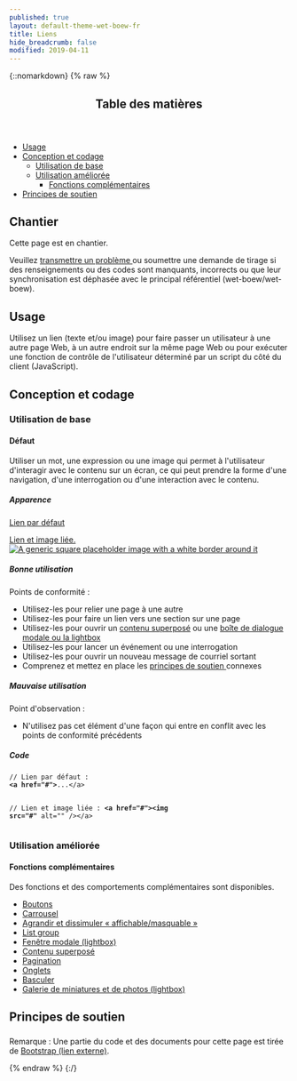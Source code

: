 ```yaml
---
published: true
layout: default-theme-wet-boew-fr
title: Liens
hide_breadcrumb: false
modified: 2019-04-11
---
```

{::nomarkdown}
{% raw %}
  <span class="wb-prettify all-pre"></span>
  <div class="row">
    <nav role="navigation" class="col-md-8">
      <div class="panel panel-default">
        <header class="panel-heading">
          <h2 class="panel-title">Table des matières</h2>
        </header>
        <div class="panel-body">
          <ul>
            <li><a href="#purpose">Usage</a></li>
            <li><a href="#design">Conception et codage</a>
              <ul>
                <li><a href="#basic">Utilisation de base </a></li>
                <li><a href="#enhanced">Utilisation améliorée </a>
                  <ul>
                    <li><a href="#addon">Fonctions complémentaires </a> </li>
                  </ul>
                </li>
              </ul>
            </li>
            <li><a href="#supporting">Principes de soutien </a></li>
          </ul>
        </div>
      </div>
    </nav>
    <section class="col-md-4">
      <div class="panel panel-warning">
        <div class="panel-body">
          <h2 class="mrgn-tp-0 h4 text-warning"><span class="fa fa-exclamation-triangle"></span> Chantier</h2>
          <p>Cette  page est en chantier.</p>
          <p>Veuillez <a href="https://github.com/wet-boew/wet-boew-styleguide/issues/new">transmettre un problème </a>  ou soumettre une demande de tirage si des renseignements ou des codes sont manquants, incorrects ou que leur synchronisation est déphasée avec le principal référentiel (wet-boew/wet-boew).</p>
        </div>
      </div>
    </section>
  </div>
  <section>
    <h2 id="purpose"><span class="fa-stack"><span class="fa fa-circle fa-stack-2x"></span><span class="fa fa-info fa-stack-1x fa-inverse"></span></span> Usage </h2>
    <p>Utilisez un lien  (texte et/ou  image) pour faire passer un utilisateur à une autre page Web, à un autre endroit sur la même page Web ou pour exécuter une fonction de contrôle de l'utilisateur déterminé par un script du côté du client (JavaScript). </p>
    <h2 id="design"><span class="fa-stack"><span class="fa fa-circle fa-stack-2x"></span><span class="fa fa-paint-brush fa-stack-1x fa-inverse"></span></span> Conception et codage</h2>
    <h3 id="basic">Utilisation de base </h3>
    <h4 id="default"><span class="fa-stack"><span class="fa fa-circle fa-stack-2x"></span><span class="fa fa-gears fa-stack-1x fa-inverse"></span></span> Défaut </h4>
    <p>Utiliser un mot, une expression ou une  image qui permet à l'utilisateur d'interagir avec le contenu sur un écran, ce qui peut prendre la forme d'une navigation, d'une interrogation ou d'une  interaction avec le contenu.</p>
    <div class="row">
      <div class="col-md-3">
        <div class="panel panel-default">
          <div class="panel-body">
            <h5 class="mrgn-tp-0 h5">Apparence</h5>
            <p><a href="#">Lien par défaut</a></p>
            <p class="mrgn-bttm-0"><a href="#">Lien et image liée.<img class="img-thumbnail left-block" alt="A generic square placeholder image with a white border around it" src="http://placehold.it/100x100"></a></p>
          </div>
        </div>
      </div>
      <div class="col-md-5">
        <h5 class="mrgn-tp-0 text-success"><span class="glyphicon glyphicon-ok-circle"></span> Bonne utilisation</h5>
        <p><span class="nowrap">Points de conformité&nbsp;:</span></p>
        <ul>
          <li>Utilisez-les pour relier une page à une autre</li>
          <li>Utilisez-les pour faire un lien vers une section sur une  page</li>
          <li>Utilisez-les pour ouvrir un <a href="http://wet-boew.github.io/wet-boew/demos/overlay/overlay-fr.html" >contenu superposé</a> ou une <a href="http://wet-boew.github.io/wet-boew/demos/lightbox/lightbox-fr.html" >boîte de dialogue modale ou la lightbox</a></li>
          <li>Utilisez-les pour lancer un événement ou une interrogation</li>
          <li>Utilisez-les pour ouvrir un nouveau message de courriel sortant</li>
          <li>Comprenez et mettez en place les <a href="#supporting">principes de soutien </a>connexes</li>
        </ul>
        <h5 class="mrgn-tp-0 text-danger"><span class="glyphicon glyphicon-remove-circle"></span> Mauvaise utilisation</h5>
        <p><span class="nowrap">Point d'observation&nbsp;:</span></p>
        <ul>
          <li>N'utilisez pas cet élément d'une façon qui entre en conflit avec les points de conformité  précédents</li>
        </ul>
      </div>
      <div class="col-md-4">
        <h5 class="mrgn-tp-0">Code</h5>
        <pre><code>// Lien par défaut&nbsp;:
<strong>&lt;a href=&quot;#&quot;&gt;</strong>...&lt;/a&gt;

// Lien et image liée&nbsp;:
<strong>&lt;a href=&quot;#&quot;&gt;&lt;img src=&quot;#&quot;</strong> alt=&quot;&quot; /&gt;&lt;/a&gt;</code></pre>
      </div>
    </div>
  </section>
  <h3 id="enhanced">Utilisation améliorée</h3>
  <h4 id="addon"><span class="fa-stack"><span class="fa fa-circle fa-stack-2x"></span><span class="fa fa-stack-1x fa-plus fa-inverse"></span></span> Fonctions complémentaires </h4>
  <p>Des fonctions et des comportements complémentaires sont disponibles.</p>
  <ul class="list-inline lst-spcd">
    <li><a href="buttons-fr.html" class="btn btn-default">Boutons</a></li>
    <li><a href="http://wet-boew.github.io/v4.0-ci/docs/ref/tabs/tabs-fr.html"  class="btn btn-default">Carrousel</a></li>
    <li><a href="http://wet-boew.github.io/v4.0-ci/docs/ref/details/details-fr.html"   class="btn btn-default">Agrandir et dissimuler « affichable/masquable » </a></li>
    <li><a href="listgroup-fr.html" class="btn btn-default">List group </a></li>
    <li><a href="http://wet-boew.github.io/v4.0-ci/docs/ref/lightbox/lightbox-fr.html"  class="btn btn-default">Fenêtre modale (lightbox)</a></li>
    <li><a href="http://wet-boew.github.io/v4.0-ci/docs/ref/overlay/overlay-fr.html"  class="btn btn-default">Contenu superposé  </a></li>
    <li><a href="pagination-fr.html" class="btn btn-default">Pagination</a></li>
    <li><a href="http://wet-boew.github.io/v4.0-ci/docs/ref/tabs/tabs-fr.html"  class="btn btn-default">Onglets</a></li>
    <li><a href="http://wet-boew.github.io/v4.0-ci/docs/ref/toggle/toggle-fr.html" class="btn btn-default">Basculer</a></li>
    <li><a href="http://wet-boew.github.io/v4.0-ci/docs/ref/lightbox/lightbox-fr.html"  class="btn btn-default">Galerie de miniatures et de photos (lightbox) </a></li>
  </ul>
  <h2 id="supporting"><span class="fa-stack"> <span class="fa fa-circle fa-stack-2x"></span> <span class="fa fa-bookmark fa-stack-1x fa-inverse"></span> </span> Principes de soutien </h2>
  <h3><span data-ajax-replace="../writing/strctr-fr.html #links-heading"></span></h3>
  <div data-ajax-replace="../writing/strctr-fr.html #links-info"></div>
  <h3><span data-ajax-replace="../writing/stl-fr.html #scent-heading"></span></h3>
  <div data-ajax-replace="../writing/stl-fr.html #scent-info"></div>
  <h3><span data-ajax-replace="../writing/stl-fr.html #parallel-heading"></span></h3>
  <div data-ajax-replace="../writing/stl-fr.html #parallel-info"></div>
  <h3><span data-ajax-replace="../writing/stl-fr.html #scan-heading"></span></h3>
  <div data-ajax-replace="../writing/stl-fr.html #scan-info"></div>
  <h3><span data-ajax-replace="../writing/rchtctr-fr.html #alphabetization-heading"></span></h3>
  <div data-ajax-replace="../writing/rchtctr-fr.html #alphabetization-info"></div>
  <p class="mrgn-tp-lg text-muted">Remarque&nbsp;: Une partie du code et des documents pour cette page est tirée de <a href="http://getbootstrap.com/" >Bootstrap<span  class="wb-inv"> (lien externe)</span></a>.</p>
{% endraw %}
{:/}
